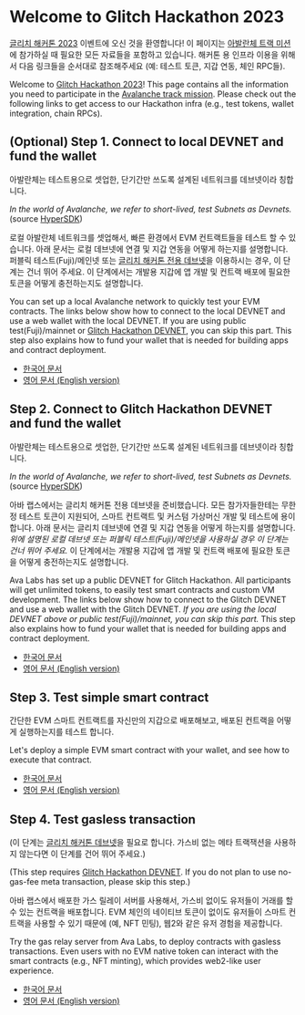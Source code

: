 # Welcome to Glitch Hackathon 2023

[글리치 해커톤 2023](https://glitch-hack.com) 이벤트에 오신 것을 환영합니다! 이 페이지는 [아발란체 트랙 미션](https://trinity-studio.notion.site/GLITCH-KOREA-TRACK-GUIDE-1509d049e1b84ef49f737af5398541c8)에 참가하실 때 필요한 모든 자료들을 포함하고 있습니다. 해커톤 용 인프라 이용을 위해서 다음 링크들을 순서대로 참조해주세요 (예: 테스트 토큰, 지갑 연동, 체인 RPC들).

Welcome to [Glitch Hackathon 2023](https://glitch-hack.com)! This page contains all the information you need to participate in the [Avalanche track mission](https://trinity-studio.notion.site/GLITCH-KOREA-TRACK-GUIDE-1509d049e1b84ef49f737af5398541c8). Please check out the following links to get access to our Hackathon infra (e.g., test tokens, wallet integration, chain RPCs).

## (Optional) Step 1. Connect to local DEVNET and fund the wallet

아발란체는 테스트용으로 셋업한, 단기간만 쓰도록 설계된 네트워크를 데브넷이라 칭합니다.

_In the world of Avalanche, we refer to short-lived, test Subnets as Devnets._ (source [HyperSDK](https://github.com/ava-labs/hypersdk/blob/0907bf7c016c3ab569952201270e37cdfb8592b1/examples/tokenvm/DEVNETS.md))

로컬 아발란체 네트워크를 셋업해서, 빠른 환경에서 EVM 컨트랙트들을 테스트 할 수 있습니다. 아래 문서는 로컬 데브넷에 연결 및 지갑 연동을 어떻게 하는지를 설명합니다. 퍼블릭 테스트(Fuji)/메인넷 또는 [글리치 해커톤 전용 데브넷](#step-2-connect-to-glitch-hackathon-devnet-and-fund-the-wallet)을 이용하시는 경우, 이 단계는 건너 뛰어 주세요. 이 단계에서는 개발용 지갑에 앱 개발 및 컨트랙 배포에 필요한 토큰을 어떻게 충전하는지도 설명합니다.

You can set up a local Avalanche network to quickly test your EVM contracts. The links below show how to connect to the local DEVNET and use a web wallet with the local DEVNET. If you are using public test(Fuji)/mainnet or [Glitch Hackathon DEVNET](#step-2-connect-to-glitch-hackathon-devnet-and-fund-the-wallet), you can skip this part. This step also explains how to fund your wallet that is needed for building apps and contract deployment.

- [한국어 문서](./docs/1-connect-to-local-devnet-and-fund-the-wallet.kor.md)
- [영어 문서 (English version)](./docs/1-connect-to-local-devnet-and-fund-the-wallet.eng.md)

## Step 2. Connect to Glitch Hackathon DEVNET and fund the wallet

아발란체는 테스트용으로 셋업한, 단기간만 쓰도록 설계된 네트워크를 데브넷이라 칭합니다.

_In the world of Avalanche, we refer to short-lived, test Subnets as Devnets._ (source [HyperSDK](https://github.com/ava-labs/hypersdk/blob/0907bf7c016c3ab569952201270e37cdfb8592b1/examples/tokenvm/DEVNETS.md))

아바 랩스에서는 글리치 해커톤 전용 데브넷을 준비했습니다. 모든 참가자들한테는 무한정 테스트 토큰이 지원되어, 스마트 컨트랙트 및 커스텀 가상머신 개발 및 테스트에 용이합니다. 아래 문서는 글리치 데브넷에 연결 및 지갑 연동을 어떻게 하는지를 설명합니다. _위에 설명된 로컬 데브넷 또는 퍼블릭 테스트(Fuji)/메인넷을 사용하실 경우 이 단계는 건너 뛰어 주세요._ 이 단계에서는 개발용 지갑에 앱 개발 및 컨트랙 배포에 필요한 토큰을 어떻게 충전하는지도 설명합니다.

Ava Labs has set up a public DEVNET for Glitch Hackathon. All participants will get unlimited tokens, to easily test smart contracts and custom VM development. The links below show how to connect to the Glitch DEVNET and use a web wallet with the Glitch DEVNET. _If you are using the local DEVNET above or public test(Fuji)/mainnet, you can skip this part._ This step also explains how to fund your wallet that is needed for building apps and contract deployment.

- [한국어 문서](./docs/2-connect-to-glitch-devnet-and-fund-the-wallet.kor.md)
- [영어 문서 (English version)](./docs/2-connect-to-glitch-devnet-and-fund-the-wallet.eng.md)

## Step 3. Test simple smart contract

간단한 EVM 스마트 컨트랙트를 자신만의 지갑으로 배포해보고, 배포된 컨트랙을 어떻게 실행하는지를 테스트 합니다.

Let's deploy a simple EVM smart contract with your wallet, and see how to execute that contract.

- [한국어 문서](./docs/3-test-simple-smart-contract.kor.md)
- [영어 문서 (English version)](./docs/3-test-simple-smart-contract.eng.md)

## Step 4. Test gasless transaction

(이 단계는 [글리치 해커톤 데브넷](#step-2-connect-to-glitch-hackathon-devnet-and-fund-the-wallet)을 필요로 합니다. 가스비 없는 메타 트랙잭션을 사용하지 않는다면 이 단계를 건어 뛰어 주세요.)

(This step requires [Glitch Hackathon DEVNET](#step-2-connect-to-glitch-hackathon-devnet-and-fund-the-wallet). If you do not plan to use no-gas-fee meta transaction, please skip this step.)

아바 랩스에서 배포한 가스 릴레이 서버를 사용해서, 가스비 없이도 유저들이 거래를 할 수 있는 컨트랙을 배포합니다. EVM 체인의 네이티브 토큰이 없이도 유저들이 스마트 컨트랙을 사용할 수 있기 때문에 (예, NFT 민팅), 웹2와 같은 유저 경험을 제공합니다.

Try the gas relay server from Ava Labs, to deploy contracts with gasless transactions. Even users with no EVM native token can interact with the smart contracts (e.g., NFT minting), which provides web2-like user experience.

- [한국어 문서](./docs/4-test-gasless-transaction.kor.md)
- [영어 문서 (English version)](./docs/4-test-gasless-transaction.eng.md)
